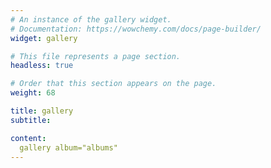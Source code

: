 ```yaml
---
# An instance of the gallery widget.
# Documentation: https://wowchemy.com/docs/page-builder/
widget: gallery

# This file represents a page section.
headless: true

# Order that this section appears on the page.
weight: 68

title: gallery
subtitle:

content: 
  gallery album="albums" 
---
```

